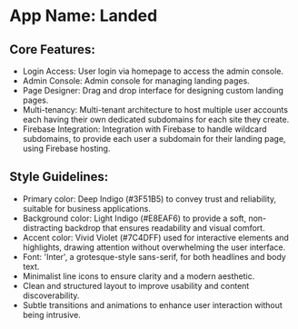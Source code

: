 # **App Name**: Landed

## Core Features:

- Login Access: User login via homepage to access the admin console.
- Admin Console: Admin console for managing landing pages.
- Page Designer: Drag and drop interface for designing custom landing pages.
- Multi-tenancy: Multi-tenant architecture to host multiple user accounts each having their own dedicated subdomains for each site they create.
- Firebase Integration: Integration with Firebase to handle wildcard subdomains, to provide each user a subdomain for their landing page, using Firebase hosting.

## Style Guidelines:

- Primary color: Deep Indigo (#3F51B5) to convey trust and reliability, suitable for business applications.
- Background color: Light Indigo (#E8EAF6) to provide a soft, non-distracting backdrop that ensures readability and visual comfort.
- Accent color: Vivid Violet (#7C4DFF) used for interactive elements and highlights, drawing attention without overwhelming the user interface.
- Font: 'Inter', a grotesque-style sans-serif, for both headlines and body text.
- Minimalist line icons to ensure clarity and a modern aesthetic.
- Clean and structured layout to improve usability and content discoverability.
- Subtle transitions and animations to enhance user interaction without being intrusive.